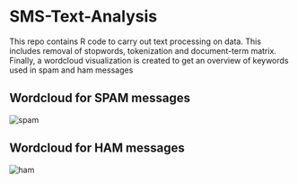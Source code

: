# SMS-Text-Analysis
This repo contains R code to carry out text processing on data. This includes removal of stopwords, tokenization and document-term matrix. Finally, a wordcloud visualization is created to get an overview of keywords used in spam and ham messages

## Wordcloud for SPAM messages

![spam](https://user-images.githubusercontent.com/8923832/34576366-bc34fe28-f1a3-11e7-8266-d42d912857cd.png)

## Wordcloud for HAM messages

![ham](https://user-images.githubusercontent.com/8923832/34576555-3bd27084-f1a4-11e7-8999-f4200756ab6d.png)
